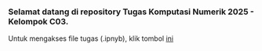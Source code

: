 ### Selamat datang di repository Tugas Komputasi Numerik 2025 - Kelompok C03.
Untuk mengakses file tugas (.ipnyb), klik tombol [ini]([https://github.com/sayyidil24/komnum.c03-didi/blob/main/C03_ProgramKomnum_5.ipynb])
